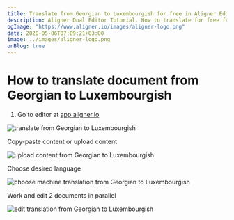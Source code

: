 ```yaml
---
title: Translate from Georgian to Luxembourgish for free in Aligner Editor
description: Aligner Dual Editor Tutorial. How to translate for free from Georgian to Luxembourgish. Aligner is multilingual document management platform. 
ogImage: "https://www.aligner.io/images/aligner-logo.png"
date: 2020-05-06T07:09:21+03:00
image: ../images/aligner-logo.png
onBlog: true
---
```


# How to translate document from Georgian to Luxembourgish

1. Go to editor at [app.aligner.io](https://app.aligner.io "Aligner App web page")

![translate from Georgian to Luxembourgish](../aligner-blank-editor.png "translate from Georgian to Luxembourgish")

Copy-paste content or upload content

![upload content from Georgian to Luxembourgish](../aligner-uploaded-document.png "upload content from Georgian to Luxembourgish")

Choose desired language

![choose machine translation from Georgian to Luxembourgish](../aligner-language-dropdown.png "choose machine translation from Georgian to Luxembourgish")

Work and edit 2 documents in parallel

![edit translation from Georgian to Luxembourgish](../aligner-double-sitded-editor.png "edit translation from Georgian to Luxembourgish")

